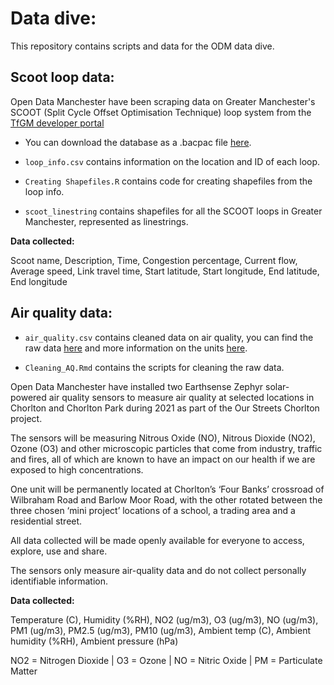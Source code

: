 # Data dive:

 This repository contains scripts and data for the ODM data dive.
 

## Scoot loop data:

Open Data Manchester have been scraping data on Greater Manchester's SCOOT (Split Cycle Offset Optimisation Technique) loop system from the [TfGM developer portal](https://developer.tfgm.com) 

 - You can download the database as a .bacpac file [here](https://odmblob.blob.core.windows.net/dbdumps/odm-2021-2-18-19-0.bacpac).

 - `loop_info.csv` contains information on the location and ID of each loop.

 - `Creating Shapefiles.R` contains code for creating shapefiles from the loop info.
 
 - `scoot_linestring` contains shapefiles for all the SCOOT loops in Greater Manchester, represented as linestrings. 

**Data collected:**

Scoot name,
Description,
Time,
Congestion percentage,
Current flow,
Average speed,
Link travel time,
Start latitude,
Start longitude,
End latitude,
End longitude

## Air quality data:

- `air_quality.csv` contains cleaned data on air quality, you can find the raw data [here](https://github.com/OpenDataManchester/data/tree/master/themes/Our%20Streets%20Chorlton/Air%20Quality) and more information on the units [here](https://www.earthsense.co.uk/zephyr).
 
- `Cleaning_AQ.Rmd` contains the scripts for cleaning the raw data.

Open Data Manchester have installed two Earthsense Zephyr solar-powered air quality sensors to measure air quality at selected locations in Chorlton and Chorlton Park during 2021 as part of the Our Streets Chorlton project.

The sensors will be measuring Nitrous Oxide (NO), Nitrous Dioxide (NO2), Ozone (O3) and other microscopic particles that come from industry, traffic and fires, all of which are known to have an impact on our health if we are exposed to high concentrations.

One unit will be permanently located at Chorlton’s ‘Four Banks’ crossroad of Wilbraham Road and Barlow Moor Road, with the other rotated between the three chosen ‘mini project’ locations of a school, a trading area and a residential street.

All data collected will be made openly available for everyone to access, explore, use and share.

The sensors only measure air-quality data and do not collect personally identifiable information.

**Data collected:**

Temperature (C),
Humidity (%RH),
NO2 (ug/m3),
O3 (ug/m3),
NO (ug/m3),
PM1 (ug/m3),
PM2.5 (ug/m3),
PM10 (ug/m3),
Ambient temp (C),
Ambient humidity (%RH),
Ambient pressure (hPa)

NO2 = Nitrogen Dioxide | O3 = Ozone | NO = Nitric Oxide | PM = Particulate Matter
